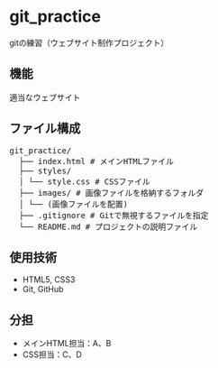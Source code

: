 # git_practice
gitの練習（ウェブサイト制作プロジェクト）

## 機能
適当なウェブサイト

## ファイル構成
<pre>
git_practice/ 
  ├── index.html # メインHTMLファイル 
  ├── styles/ 
  │ └── style.css # CSSファイル 
  ├── images/ # 画像ファイルを格納するフォルダ 
  │ └── (画像ファイルを配置) 
  ├── .gitignore # Gitで無視するファイルを指定 
  └── README.md # プロジェクトの説明ファイル
</pre>
## 使用技術
- HTML5, CSS3
- Git, GitHub

## 分担
- メインHTML担当：A、B
- CSS担当：C、D
